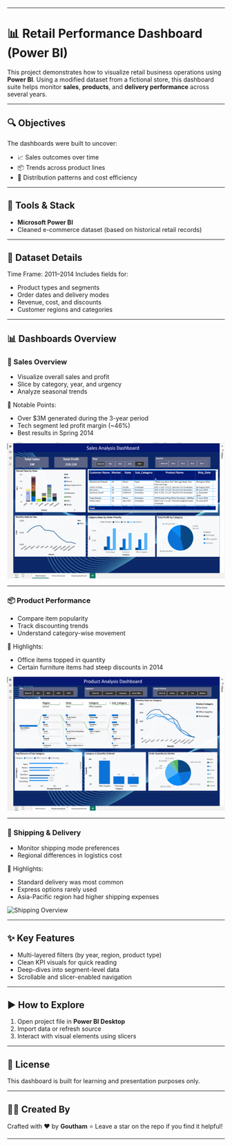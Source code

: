 
---

# 📊 Retail Performance Dashboard (Power BI)

This project demonstrates how to visualize retail business operations using **Power BI**. Using a modified dataset from a fictional store, this dashboard suite helps monitor **sales**, **products**, and **delivery performance** across several years.

---

## 🔍 Objectives

The dashboards were built to uncover:

* 📈 Sales outcomes over time
* 📦 Trends across product lines
* 🚚 Distribution patterns and cost efficiency

---

## 🧰 Tools & Stack

* **Microsoft Power BI**
* Cleaned e-commerce dataset (based on historical retail records)

---

## 📁 Dataset Details

Time Frame: 2011–2014
Includes fields for:

* Product types and segments
* Order dates and delivery modes
* Revenue, cost, and discounts
* Customer regions and categories

---

## 📊 Dashboards Overview

### 🔹 Sales Overview

* Visualize overall sales and profit
* Slice by category, year, and urgency
* Analyze seasonal trends

🧠 Notable Points:

* Over \$3M generated during the 3-year period
* Tech segment led profit margin (\~46%)
* Best results in Spring 2014

![Sales Overview](https://github.com/gouthamjammi/dashboards_stores_powerbi/blob/main/SALES%20ANALYSIS.png)

---

### 📦 Product Performance

* Compare item popularity
* Track discounting trends
* Understand category-wise movement

🧠 Highlights:

* Office items topped in quantity
* Certain furniture items had steep discounts in 2014

![Product Overview](https://github.com/gouthamjammi/dashboards_stores_powerbi/blob/main/PRODUCT%20ANALYSIS.png)

---

### 🚚 Shipping & Delivery

* Monitor shipping mode preferences
* Regional differences in logistics cost

🧠 Highlights:

* Standard delivery was most common
* Express options rarely used
* Asia-Pacific region had higher shipping expenses

![Shipping Overview](https://github.com/gouthamjammi/dashboards_stores_powerbi/blob/main/shipping_trends_retail.png)

---

## ✨ Key Features

* Multi-layered filters (by year, region, product type)
* Clean KPI visuals for quick reading
* Deep-dives into segment-level data
* Scrollable and slicer-enabled navigation

---

## ▶️ How to Explore

1. Open project file in **Power BI Desktop**
2. Import data or refresh source
3. Interact with visual elements using slicers

---

## 🔖 License

This dashboard is built for learning and presentation purposes only.

---

## 👨‍💻 Created By

Crafted with ❤️ by **Goutham**
⭐ Leave a star on the repo if you find it helpful!

---


